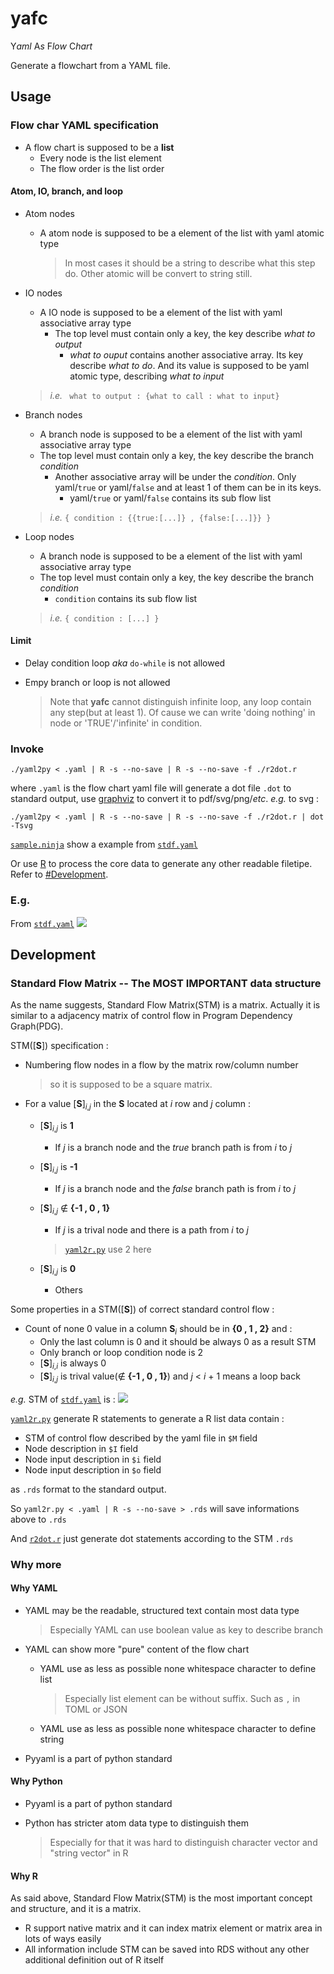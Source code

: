 
# yafc

Y*aml* A*s* F*low* C*hart*

Generate a flowchart from a YAML file.

## Usage

### Flow char YAML specification

- A flow chart is supposed to be a **list**
	- Every node is the list element
	- The flow order is the list order

#### Atom, IO, branch, and loop

- Atom nodes
	- A atom node is supposed to be a element of the list with yaml atomic type

		> In most cases it should be a string to describe what this step do.
		> Other atomic will be convert to string still.

- IO nodes
	- A IO node is supposed to be a element of the list with yaml associative array type
		- The top level must contain only a key, the key describe *what to output*
			- *what to ouput* contains another associative array.
				Its key describe *what to do*.
				And its value is supposed to be yaml atomic type,
				describing *what to input*

	> *i.e.* ``` what to output : {what to call : what to input}```

- Branch nodes
	- A branch node is supposed to be a element of the list with yaml associative array type
	- The top level must contain only a key, the key describe the branch *condition*
		- Another associative array will be under the *condition*.
			Only yaml/``` true ``` or yaml/``` false ``` and at least 1 of them
			can be in its keys.
			- yaml/``` true ``` or yaml/``` false ``` contains its sub flow list

	> *i.e.* ```{ condition : {{true:[...]} , {false:[...]}} }```

- Loop nodes
	- A branch node is supposed to be a element of the list with yaml associative array type
	- The top level must contain only a key, the key describe the branch *condition*
		- ``` condition ``` contains its sub flow list

	> *i.e.* ```{ condition : [...] }```

#### Limit

- Delay condition loop *aka* ``` do-while ``` is not allowed
- Empy branch or loop is not allowed

	> Note that **yafc** cannot distinguish infinite loop,
	> any loop contain any step(but at least 1).
	> Of cause we can write 'doing nothing' in node or 'TRUE'/'infinite' in condition.

### Invoke

```
./yaml2py < .yaml | R -s --no-save | R -s --no-save -f ./r2dot.r
```
where ``` .yaml ``` is the flow chart yaml file
will generate a dot file ``` .dot ``` to standard output,
use [graphviz](https://graphviz.org/)
to convert it to pdf/svg/png/*etc*.
*e.g.* to svg :
```
./yaml2py < .yaml | R -s --no-save | R -s --no-save -f ./r2dot.r | dot -Tsvg
```

[``` sample.ninja ```](sample.ninja) show a example from [``` stdf.yaml ```](stdf.yaml)

Or use [R](https://r-project.org/)
to process the core data to generate any other readable filetipe. Refer to [#Development](#Development).

### E.g.

From [``` stdf.yaml ```](stdf.yaml)
![](./README/stdf.svg)

## Development

### Standard Flow Matrix -- The MOST IMPORTANT data structure

As the name suggests, Standard Flow Matrix(STM) is a matrix.
Actually it is similar to a adjacency matrix of control flow in
Program Dependency Graph(PDG).

STM([**S**]) specification :

- Numbering flow nodes in a flow by the matrix row/column number

	> so it is supposed to be a square matrix.

- For a value [**S**]<sub><i>i</i>,<i>j</i></sub> in the **S** located at *i* row and *j* column :
	- [**S**]<sub><i>i</i>,<i>j</i></sub> is **1**
		- If *j* is a branch node and the *true* branch path is from *i* to *j*
	- [**S**]<sub><i>i</i>,<i>j</i></sub> is **-1**
		- If *j* is a branch node and the *false* branch path is from *i* to *j*
	- [**S**]<sub><i>i</i>,<i>j</i></sub> ∉ **{-1 , 0 , 1}**
		- If *j* is a trival node and there is a path from *i* to *j*

		> [``` yaml2r.py ```](yaml2r.py) use 2 here

	- [**S**]<sub><i>i</i>,<i>j</i></sub> is **0**
		- Others

Some properties in a STM([**S**]) of correct standard control flow :

- Count of none 0 value in a column **S**<sub><i>i</i></sub> should be in **{0 , 1 , 2}** and :
	- Only the last column is 0 and it should be always 0 as a result STM
	- Only branch or loop condition node is 2
	- [**S**]<sub><i>i</i>,<i>i</i></sub> is always 0
	- [**S**]<sub><i>i</i>,<i>j</i></sub> is trival value(∉ **{-1 , 0 , 1}**) and *j* < *i* + 1 means a loop back

*e.g.* STM of [``` stdf.yaml ```](stdf.yaml) is :
![](./README/plot.svg)

[``` yaml2r.py ```](yaml2r.py) generate R statements to generate a R list data contain :

- STM of control flow described by the yaml file in ``` $M ``` field
- Node description in ``` $I ``` field
- Node input description in ``` $i ``` field
- Node input description in ``` $o ``` field

as ``` .rds ``` format to the standard output.

So ``` yaml2r.py < .yaml | R -s --no-save > .rds ```
will save informations above to ``` .rds ```

And [``` r2dot.r ```](r2dot.r) just generate dot statements according to the STM ``` .rds ```


### Why more

#### Why YAML

- YAML may be the readable, structured text contain most data type

	> Especially YAML can use boolean value as key to describe branch

- YAML can show more "pure" content of the flow chart
	- YAML use as less as possible none whitespace character to define list

		> Especially list element can be without suffix. Such as ``` , ``` in TOML or JSON

	- YAML use as less as possible none whitespace character to define string
- Pyyaml is a part of python standard

#### Why Python

- Pyyaml is a part of python standard
- Python has stricter atom data type to distinguish them

	> Especially for that it was hard to distinguish character vector and "string vector" in R

#### Why R

As said above, Standard Flow Matrix(STM) is the most important concept and structure,
and it is a matrix.

- R support native matrix and it can index matrix element or matrix area in lots of ways easily
- All information include STM can be saved into RDS without any other additional definition out of R itself
